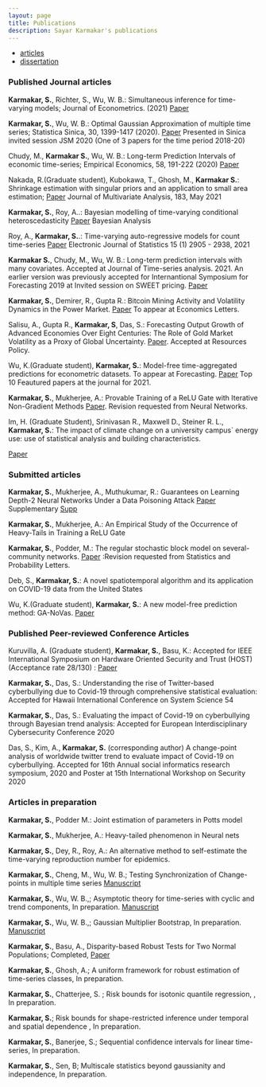 ```yaml
---
layout: page
title: Publications
description: Sayar Karmakar's publications
---
```


<div class="navbar">
    <div class="navbar-inner">
        <ul class="nav">
            <li><a href="#articles">articles</a></li>
            <li><a href="#thesis">dissertation</a></li>
        </ul>
    </div>
</div>


### <a name="articles"></a>Published Journal articles

**Karmakar, S.**, Richter, S., Wu, W. B.: Simultaneous inference for time-varying models; Journal of Econometrics. (2021)
[Paper](https://doi.org/10.1016/j.jeconom.2021.03.002) 

**Karmakar, S.**, Wu, W. B.: Optimal Gaussian Approximation of multiple time series; Statistica Sinica, 30, 1399-1417 (2020). [Paper](doi.org/10.5705/ss.202017.0303) Presented in Sinica invited session JSM 2020 (One of 3 papers for the time period 2018-20)

Chudy, M., **Karmakar S.**, Wu, W. B.: Long-term Prediction Intervals of economic time-series; Empirical Economics, 58, 191-222 (2020) [Paper](https://doi.org/10.1007/s00181-019-01689-2) 

Nakada, R.(Graduate student), Kubokawa, T., Ghosh, M., **Karmakar S.**: Shrinkage estimation with singular priors and an application to small area estimation; [Paper](https://doi.org/10.1016/j.jmva.2021.104726) Journal of Multivariate Analysis, 183, May 2021

**Karmakar, S.**, Roy, A..: Bayesian modelling of time-varying conditional heteroscedasticity [Paper](https://doi.org/10.1214/21-BA1267) Bayesian Analysis

Roy, A., **Karmakar, S.**.: Time-varying auto-regressive models for count time-series [Paper](https://doi.org/10.1214/21-EJS1851) Electronic Journal of Statistics 15 (1) 2905 - 2938, 2021 

**Karmakar S.**, Chudy, M., Wu, W. B.: Long-term prediction intervals with many covariates. Accepted at Journal of Time-series analysis. 2021. An earlier version was previously accepted for
Internantional Symposium for Forecasting 2019 at Invited session on SWEET pricing.  [Paper](https://doi.org/10.1111/jtsa.12629) 

**Karmakar, S.**, Demirer, R., Gupta R.: Bitcoin Mining Activity and Volatility Dynamics in the Power Market. [Paper](https://sayarkarmakar.github.io/publications/Bitcoinindex.pdf)  To appear at Economics Letters. 

Salisu, A., Gupta R., **Karmakar, S**, Das, S.: Forecasting Output Growth of Advanced Economies Over Eight Centuries: The Role of Gold Market Volatility as a Proxy of Global Uncertainty. [Paper](https://doi.org/10.1016/j.resourpol.2021.102527). Accepted at Resources Policy.

Wu, K.(Graduate student), **Karmakar, S.**: Model-free time-aggregated predictions for econometric datasets. To appear at Forecasting. [Paper](https://doi.org/10.3390/forecast3040055) Top 10 Feautured papers at the journal for 2021. 

**Karmakar, S.**, Mukherjee, A.: Provable Training of a ReLU Gate with Iterative Non-Gradient Methods [Paper](https://arxiv.org/abs/2005.04211). Revision requested from Neural Networks.


Im, H. (Graduate Student), Srinivasan R.,  Maxwell D., Steiner R. L.,
**Karmakar, S.**: The  impact  of  climate  change  on  a  university 
campus` energy use: use of statistical analysis and building characteristics. 

[Paper](https://www.mdpi.com/2075-5309/12/2/108) 



### <a name="articles"></a>Submitted articles
**Karmakar, S.**, Mukherjee, A., Muthukumar, R.: Guarantees on Learning Depth-2 Neural Networks Under a Data Poisoning Attack [Paper](https://sayarkarmakar.github.io/publications/guaranteesfullpaper.pdf) Supplementary [Supp](https://sayarkarmakar.github.io/publications/guaranteespapersupp.pdf)

**Karmakar, S.**, Mukherjee, A.: An Empirical Study of the Occurrence of Heavy-Tails in Training a ReLU Gate 

**Karmakar, S.**, Podder, M.: The regular stochastic block model on several-community networks. [Paper](https://arxiv.org/abs/2002.05577) :Revision requested from Statistics and Probability Letters. 


Deb, S., **Karmakar, S.**: A novel spatiotemporal algorithm and its application on COVID-19 data from the United States

Wu, K.(Graduate student), **Karmakar, S.**: A new model-free prediction method: GA-NoVas. [Paper](https://arxiv.org/abs/2112.08601)



### <a name="articles"></a> Published Peer-reviewed Conference Articles 

Kuruvilla, A. (Graduate student), **Karmakar, S.**, Basu, K.: Accepted for IEEE International Symposium on Hardware Oriented Security and Trust (HOST) (Acceptance rate 28/130) : [Paper](https://sayarkarmakar.github.io/publications/hpctimeseries.pdf)

**Karmakar, S.**, Das, S.: Understanding the rise of Twitter-based cyberbullying due to Covid-19 through comprehensive statistical evaluation: Accepted for Hawaii International Conference on System Science 54 

**Karmakar, S.**, Das, S.: Evaluating the impact of Covid-19 on cyberbullying through Bayesian trend analysis: Accepted for European Interdisciplinary Cybersecurity Conference 2020

Das, S., Kim, A., **Karmakar, S.** (corresponding author) A change-point analysis of worldwide twitter trend to evaluate impact of Covid-19 on cyberbullying. Accepted for 16th Annual social informatics research symposium, 2020 and Poster at 15th International Workshop on Security 2020

### <a name="articles"></a> Articles in preparation

**Karmakar, S.**, Podder M.: Joint estimation of parameters in Potts model

**Karmakar, S.**, Mukherjee, A.: Heavy-tailed phenomenon in Neural nets

**Karmakar, S.**, Dey, R., Roy, A.: An alternative method to self-estimate the time-varying reproduction number for epidemics.

**Karmakar, S.**, Cheng, M., Wu, W. B.; Testing Synchronization of Change-points in multiple time series [Manuscript](../publications/sayar5.pdf)

**Karmakar, S.**, Wu, W. B.,; Asymptotic theory for time-series with cyclic and trend components, In preparation. [Manuscript](../publications/sayar6.pdf)

**Karmakar, S.**, Wu, W. B.,; Gaussian Multiplier Bootstrap, In preparation. [Manuscript](../publications/sayar7.pdf)

**Karmakar, S.**, Basu, A., Disparity-based Robust Tests for Two Normal
Populations; Completed, [Paper](../publications/sayarrobust.pdf) 

**Karmakar, S.**, Ghosh, A.; A uniform framework for robust estimation of time-series classes, In preparation. 

**Karmakar, S.**, Chatterjee, S. ;  Risk bounds for isotonic quantile regression, , In preparation. 

**Karmakar, S.**;  Risk bounds for shape-restricted inference under temporal and spatial dependence , In preparation. 

**Karmakar, S.**, Banerjee, S.; Sequential confidence intervals for linear time-series, In preparation. 

**Karmakar, S.**, Sen, B; Multiscale statistics beyond gaussianity and independence, In preparation. 





